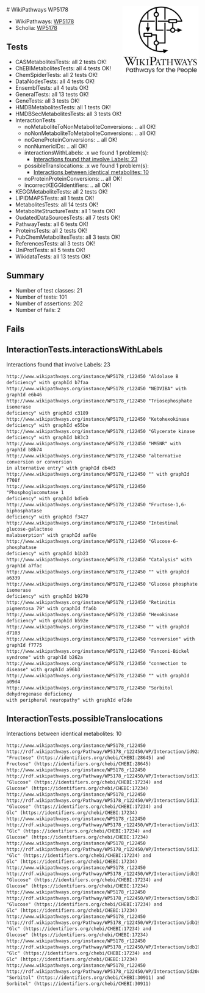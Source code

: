 <img style="float: right; width: 200px" src="../logo.png" />
# WikiPathways WP5178

* WikiPathways: [WP5178](https://identifiers.org/wikipathways:WP5178)
* Scholia: [WP5178](https://scholia.toolforge.org/wikipathways/WP5178)
## Tests
* CASMetabolitesTests: all 2 tests OK!
* ChEBIMetabolitesTests: all 4 tests OK!
* ChemSpiderTests: all 2 tests OK!
* DataNodesTests: all 4 tests OK!
* EnsemblTests: all 4 tests OK!
* GeneralTests: all 13 tests OK!
* GeneTests: all 3 tests OK!
* HMDBMetabolitesTests: all 1 tests OK!
* HMDBSecMetabolitesTests: all 3 tests OK!
* InteractionTests
    * noMetaboliteToNonMetaboliteConversions: .. all OK!
    * noNonMetaboliteToMetaboliteConversions: .. all OK!
    * noGeneProteinConversions: .. all OK!
    * nonNumericIDs: .. all OK!
    * interactionsWithLabels: .x we found 1 problem(s):
        * [Interactions found that involve Labels: 23](#fe97a8da)
    * possibleTranslocations: .x we found 1 problem(s):
        * [Interactions between identical metabolites: 10](#dc76dfec)
    * noProteinProteinConversions: .. all OK!
    * incorrectKEGGIdentifiers: .. all OK!
* KEGGMetaboliteTests: all 2 tests OK!
* LIPIDMAPSTests: all 1 tests OK!
* MetabolitesTests: all 14 tests OK!
* MetaboliteStructureTests: all 1 tests OK!
* OudatedDataSourcesTests: all 7 tests OK!
* PathwayTests: all 6 tests OK!
* ProteinsTests: all 2 tests OK!
* PubChemMetabolitesTests: all 3 tests OK!
* ReferencesTests: all 3 tests OK!
* UniProtTests: all 5 tests OK!
* WikidataTests: all 13 tests OK!


## Summary

* Number of test classes: 21
* Number of tests: 101
* Number of assertions: 202
* Number of fails: 2

## Fails

<a name="fe97a8da" />

## InteractionTests.interactionsWithLabels

Interactions found that involve Labels: 23
```
http://www.wikipathways.org/instance/WP5178_r122450 "Aldolase B
deficiency" with graphId b7faa
http://www.wikipathways.org/instance/WP5178_r122450 "NEDVIBA" with graphId e6b46
http://www.wikipathways.org/instance/WP5178_r122450 "Triosephosphate isomerase
deficiency" with graphId c3189
http://www.wikipathways.org/instance/WP5178_r122450 "Ketohexokinase
deficiency" with graphId e55be
http://www.wikipathways.org/instance/WP5178_r122450 "Glycerate kinase
deficiency" with graphId b83c3
http://www.wikipathways.org/instance/WP5178_r122450 "HMSNR" with graphId b8b74
http://www.wikipathways.org/instance/WP5178_r122450 "alternative conversion or conversion
in alternative entry" with graphId db4d3
http://www.wikipathways.org/instance/WP5178_r122450 "" with graphId f708f
http://www.wikipathways.org/instance/WP5178_r122450 "Phosphoglucomutase 1
deficiency" with graphId bd5eb
http://www.wikipathways.org/instance/WP5178_r122450 "Fructose-1,6-biphosphatase
deficiency" with graphId f3427
http://www.wikipathways.org/instance/WP5178_r122450 "Intestinal glucose-galactose
malabsorption" with graphId aaf8e
http://www.wikipathways.org/instance/WP5178_r122450 "Glucose-6-phosphatase
deficiency" with graphId b1b23
http://www.wikipathways.org/instance/WP5178_r122450 "Catalysis" with graphId a7fac
http://www.wikipathways.org/instance/WP5178_r122450 "" with graphId a6339
http://www.wikipathways.org/instance/WP5178_r122450 "Glucose phosphate isomerase
deficiency" with graphId b9270
http://www.wikipathways.org/instance/WP5178_r122450 "Retinitis pigmentosa 79" with graphId ffa6b
http://www.wikipathways.org/instance/WP5178_r122450 "Hexokinase deficiency" with graphId b592e
http://www.wikipathways.org/instance/WP5178_r122450 "" with graphId d7103
http://www.wikipathways.org/instance/WP5178_r122450 "conversion" with graphId f7775
http://www.wikipathways.org/instance/WP5178_r122450 "Fanconi-Bickel syndrome" with graphId b262a
http://www.wikipathways.org/instance/WP5178_r122450 "connection to
disease" with graphId a96b3
http://www.wikipathways.org/instance/WP5178_r122450 "" with graphId a09d4
http://www.wikipathways.org/instance/WP5178_r122450 "Sorbitol dehydrogenase deficiency
with peripheral neuropathy" with graphId ef2de
```

<a name="dc76dfec" />

## InteractionTests.possibleTranslocations

Interactions between identical metabolites: 10
```
http://www.wikipathways.org/instance/WP5178_r122450 http://rdf.wikipathways.org/Pathway/WP5178_r122450/WP/Interaction/id92a3d684 "Fructose" (https://identifiers.org/chebi/CHEBI:28645) and 
Fructose" (https://identifiers.org/chebi/CHEBI:28645)
http://www.wikipathways.org/instance/WP5178_r122450 http://rdf.wikipathways.org/Pathway/WP5178_r122450/WP/Interaction/id131d5722 "Glucose" (https://identifiers.org/chebi/CHEBI:17234) and 
Glucose" (https://identifiers.org/chebi/CHEBI:17234)
http://www.wikipathways.org/instance/WP5178_r122450 http://rdf.wikipathways.org/Pathway/WP5178_r122450/WP/Interaction/id131d5722 "Glucose" (https://identifiers.org/chebi/CHEBI:17234) and 
Glc" (https://identifiers.org/chebi/CHEBI:17234)
http://www.wikipathways.org/instance/WP5178_r122450 http://rdf.wikipathways.org/Pathway/WP5178_r122450/WP/Interaction/id131d5722 "Glc" (https://identifiers.org/chebi/CHEBI:17234) and 
Glucose" (https://identifiers.org/chebi/CHEBI:17234)
http://www.wikipathways.org/instance/WP5178_r122450 http://rdf.wikipathways.org/Pathway/WP5178_r122450/WP/Interaction/id131d5722 "Glc" (https://identifiers.org/chebi/CHEBI:17234) and 
Glc" (https://identifiers.org/chebi/CHEBI:17234)
http://www.wikipathways.org/instance/WP5178_r122450 http://rdf.wikipathways.org/Pathway/WP5178_r122450/WP/Interaction/idb199c6df "Glucose" (https://identifiers.org/chebi/CHEBI:17234) and 
Glucose" (https://identifiers.org/chebi/CHEBI:17234)
http://www.wikipathways.org/instance/WP5178_r122450 http://rdf.wikipathways.org/Pathway/WP5178_r122450/WP/Interaction/idb199c6df "Glucose" (https://identifiers.org/chebi/CHEBI:17234) and 
Glc" (https://identifiers.org/chebi/CHEBI:17234)
http://www.wikipathways.org/instance/WP5178_r122450 http://rdf.wikipathways.org/Pathway/WP5178_r122450/WP/Interaction/idb199c6df "Glc" (https://identifiers.org/chebi/CHEBI:17234) and 
Glucose" (https://identifiers.org/chebi/CHEBI:17234)
http://www.wikipathways.org/instance/WP5178_r122450 http://rdf.wikipathways.org/Pathway/WP5178_r122450/WP/Interaction/idb199c6df "Glc" (https://identifiers.org/chebi/CHEBI:17234) and 
Glc" (https://identifiers.org/chebi/CHEBI:17234)
http://www.wikipathways.org/instance/WP5178_r122450 http://rdf.wikipathways.org/Pathway/WP5178_r122450/WP/Interaction/id20c278e1 "Sorbitol" (https://identifiers.org/chebi/CHEBI:30911) and 
Sorbitol" (https://identifiers.org/chebi/CHEBI:30911)
```

